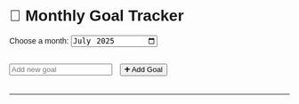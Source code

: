 <!DOCTYPE html>
<html>
<head>
  <title>Monthly Goal Tracker</title>
  <style>
    body { font-family: Arial; padding: 20px; }
    table, td, th { border: 1px solid #888; border-collapse: collapse; }
    td, th { padding: 5px; text-align: center; }
    input[type="text"] { margin-right: 10px; }
    .goal-row { background-color: #f9f9f9; }
  </style>
</head>
<body>

  <h1>📅 Monthly Goal Tracker</h1>

  <label for="monthPicker">Choose a month: </label>
  <input type="month" id="monthPicker" value="2025-07">
  <br><br>

  <input type="text" id="goalInput" placeholder="Add new goal">
  <button onclick="addGoal()">➕ Add Goal</button>
  <br><br>

  <table id="goalTable">
    <thead id="tableHead"></thead>
    <tbody id="tableBody"></tbody>
  </table>

  <script>
    const tableHead = document.getElementById("tableHead");
    const tableBody = document.getElementById("tableBody");
    const monthPicker = document.getElementById("monthPicker");

    let goals = [];

    function generateTable() {
      const [year, month] = monthPicker.value.split("-");
      const daysInMonth = new Date(year, month, 0).getDate();

      // Build header row
      let headerHTML = "<tr><th>Goal</th>";
      for (let d = 1; d <= daysInMonth; d++) {
        headerHTML += `<th>${d}</th>`;
      }
      headerHTML += "<th>✅ Done</th><th>❌ Delete</th></tr>";
      tableHead.innerHTML = headerHTML;

      // Build goal rows
      tableBody.innerHTML = "";
      goals.forEach((goal, goalIndex) => {
        let rowHTML = `<tr class="goal-row"><td>${goal.name}</td>`;
        for (let d = 1; d <= daysInMonth; d++) {
          const checked = goal.days.includes(d) ? "checked" : "";
          rowHTML += `<td><input type="checkbox" ${checked} onchange="toggleDay(${goalIndex}, ${d})"></td>`;
        }
        rowHTML += `<td>${goal.days.length}</td>`;
        rowHTML += `<td><button onclick="deleteGoal(${goalIndex})">🗑️</button></td></tr>`;
        tableBody.innerHTML += rowHTML;
      });
    }

    function addGoal() {
      const goalName = document.getElementById("goalInput").value.trim();
      if (goalName === "") return;
      goals.push({ name: goalName, days: [] });
      document.getElementById("goalInput").value = "";
      generateTable();
    }

    function toggleDay(goalIndex, day) {
      const goal = goals[goalIndex];
      if (goal.days.includes(day)) {
        goal.days = goal.days.filter(d => d !== day);
      } else {
        goal.days.push(day);
      }
      generateTable();
    }

    function deleteGoal(goalIndex) {
      goals.splice(goalIndex, 1);
      generateTable();
    }

    // Regenerate table when month changes
    monthPicker.addEventListener("change", generateTable);

    // Initial table
    generateTable();
  </script>

</body>
</html>
